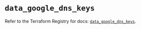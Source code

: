 # `data_google_dns_keys`

Refer to the Terraform Registry for docs: [`data_google_dns_keys`](https://registry.terraform.io/providers/hashicorp/google/5.11.0/docs/data-sources/dns_keys).
